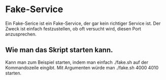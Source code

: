 # Fake-Service 
Ein Fake-Serice ist ein Fake-Service, der gar kein richtiger Service ist. Der Zweck ist einfach festzustellen, ob oft versucht wird, diesen Port anzusprechen.

## Wie man das Skript starten kann.
Kann man zum Beispiel starten, indem man einfach ./fake.sh auf der Kommandozeile eingibt. Mit Argumenten würde man ./fake.sh 4000 4010 starten.

